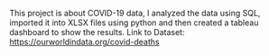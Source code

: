 This project is about COVID-19 data, 
I analyzed the data using SQL, imported it into XLSX files using python and then created a tableau dashboard to show the results.
Link to Dataset: https://ourworldindata.org/covid-deaths
